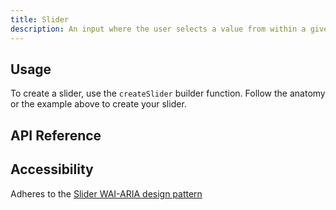 ```yaml
---
title: Slider
description: An input where the user selects a value from within a given range
---
```


<script>
    import { APITable, KbdTable } from '$docs/components'
    export let data;
</script>

## Usage

To create a slider, use the `createSlider` builder function. Follow the anatomy or the example above
to create your slider.

## API Reference

<APITable data={data.builder} />
<APITable data={data.root} />
<APITable data={data.thumb} />
<APITable data={data.root} />

## Accessibility

Adheres to the [Slider WAI-ARIA design pattern](https://www.w3.org/WAI/ARIA/apg/patterns/slider/)

<KbdTable data={data.keyboard} />

